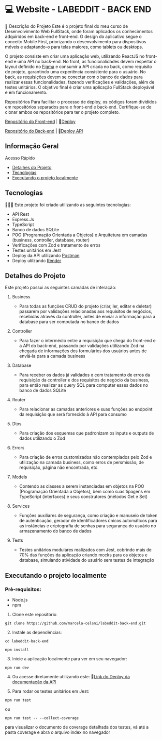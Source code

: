 # 💻 Website - LABEDDIT - BACK END

📝 Descrição do Projeto
Este é o projeto final do meu curso de Desenvolvimento Web FullStack, onde foram aplicados os conhecimentos adquiridos em back-end e front-end. O design do aplicativo segue o conceito Mobile First, priorizando o desenvolvimento para dispositivos móveis e adaptando-o para telas maiores, como tablets ou desktops.

O projeto consiste em criar uma aplicação web, utilizando ReactJS no front-end e uma API no back-end. No front, as funcionalidades devem respeitar o layout definido no [Figma](https://www.figma.com/file/Byakv89sjTqI6NG2NRAAKJ/Projeto-Integrador-Labeddit?node-id=0%3A1&t=haX9j5M0lHbjWnAr-0) e consumir a API criada no back, como requisito de projeto, garantindo uma experiência consistente para o usuário. No back, as requisições devem se conectar com o banco de dados para realizar essas funcionalidades, fazendo verificações e validações, além de testes unitários. O objetivo final é criar uma aplicação FullStack deployável e em funcionamento.

Repositórios
Para facilitar o processo de deploy, os códigos foram divididos em repositórios separados para o front-end e back-end. Certifique-se de clonar ambos os repositórios para ter o projeto completo.

[Repositório do Front-end](https://github.com/marcela-celani/labeddit-front-end) | 🔗[Deploy](https://labeddit-front-gzrqi60sj-marcela-celani.vercel.app/login)

[Repositório do Back-end](https://github.com/marcela-celani/labeddit-back-end) | 🔗[Deploy API](https://documenter.getpostman.com/view/28315168/2s9YsT4nbL)

## Informação Geral

Acesso Rápido
* [Detalhes do Projeto](#detalhes-do-projeto)
* [Tecnologias](#tecnologias)
* [Executando o projeto localmente](#executando-o-projeto-localmente)

## Tecnologias
👩🏻‍💻 Este projeto foi criado utilizando as seguintes tecnologias:

* API Rest
* Express.Js
* TypeScript
* Banco de dados SQLite
* POO (Programação Orientada a Objetos) e Arquitetura em camadas (business, controller, database, router)
* Verificações com Zod e tratamento de erros
* Testes unitários em Jest
* Deploy da API utilizando [Postman](https://www.postman.com)
* Deploy utilzando [Render](https://render.com)

## Detalhes do Projeto

Este projeto possui as seguintes camadas de interação:

1. Business
    - Para todas as funções CRUD do projeto (criar, ler, editar e deletar) passarem por validações relacionadas aos requisitos de negócios, recebidas através da controller, antes de enviar a informação para a database para ser computada no banco de dados

2. Controller
    - Para fazer o intermédio entre a requisição que chega do front-end e a API do back-end, passando por validações utilizando Zod na chegada de informações dos formulários dos usuários antes de enviá-la para a camada business

3. Database
    - Para receber os dados já validados e com tratamento de erros da requisição da controller e dos requisitos de negócio da business, para então realizar as query SQL para computar esses dados no banco de dados SQLite
          
4. Router
    - Para relacionar as camadas anteriores e suas funções ao endpoint da requisição que será fornecido à API para consumo

5. Dtos
    - Para criação dos esquemas que padronizam os inputs e outputs de dados utilizando o Zod
      
7. Errors
    - Para criação de erros customizados não contemplados pelo Zod e utilização na camada business, como erros de persmissão, de requisição, página não encontrada, etc.

8. Models
    - Contendo as classes a serem instanciadas em objetos na POO (Programação Orientada a Objetos), bem como suas tipagens em TypeScript (interfaces) e seus construtores (métodos Get e Set)
      
9. Services
    - Funções auxiliares de segurança, como criação e manuseio de token de autenticação, gerador de identificadores únicos automáticos para as instâncias e criptografia de senhas para segurança do usuário no armazenamento do banco de dados

10. Tests
    - Testes unitários modulares realizados com Jest, cobrindo mais de 70% das funções da aplicação criando mocks para os objetos e database, simulando atividade do usuário sem testes de integração

## Executando o projeto localmente
### Prè-requisitos:

- Node.js
- npm

1. Clone este repositório:
```
git clone https://github.com/marcela-celani/labeddit-back-end.git
```

2. Instale as dependências:
```
cd labeddit-back-end
```
```
npm install
```

3. Inicie a aplicação localmente para ver em seu navegador:
```
npm run dev
```

4. Ou acesse diretamente utilizando este: 🔗[Link do Deploy da documentação da API](https://documenter.getpostman.com/view/28315168/2s9YsT4nbL)

5. Para rodar os testes unitários em Jest:
```
npm run test
```
ou
```
npm run test -- --collect-coverage
```
para visualizar o documento de coverage detalhada dos testes, vá até a pasta coverage e abra o arquivo index no navegador
